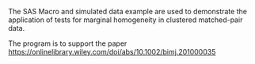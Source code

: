 The SAS Macro and simulated data example are used to demonstrate the application of tests for marginal homogeneity in clustered matched-pair data. 

The program is to support the paper
https://onlinelibrary.wiley.com/doi/abs/10.1002/bimj.201000035
